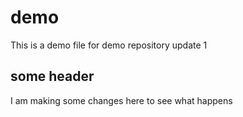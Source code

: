 # demo

This is a demo file for demo repository update 1

## some header
I am making some changes here to see what happens